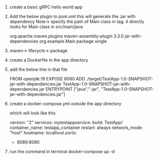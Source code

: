 1. create a basic gRPC hello world app
2. Add the below plugin to pom.xml
   this will generate the Jar with dependency
   Note-> specify the path of Main class in <mainClass> tag. it directly looks for Main class in src/main/java

   <plugin>
                <groupId>org.apache.maven.plugins</groupId>
                <artifactId>maven-assembly-plugin</artifactId>
                <version>3.3.0</version>
                <configuration>
                    <descriptorRefs>
                        <descriptorRef>jar-with-dependencies</descriptorRef>
                    </descriptorRefs>
                    <archive>
                        <manifest>
                            <mainClass>org.example.Main</mainClass>
                        </manifest>
                    </archive>
                </configuration>
                <executions>
                    <execution>
                        <phase>package</phase>
                        <goals>
                            <goal>single</goal>
                        </goals>
                    </execution>
                </executions>
            </plugin>


3. maven-> lifecycle-> package

4. create a Dockerfile in the app directory
5. add the below line in that file

   FROM openjdk:19
   EXPOSE 8080
   ADD ./target/TestApp-1.0-SNAPSHOT-jar-with-dependencies.jar TestApp-1.0-SNAPSHOT-jar-with-dependencies.jar
   ENTRYPOINT ["java","-jar", "TestApp-1.0-SNAPSHOT-jar-with-dependencies.jar"]

6. create a docker-compose.yml outside the app directory

    which will look like this   

   version: "2"
   services:
   mytestappservice:
   build: TestApp/
   container_name: testapp_container
   restart: always
   network_mode: "host"
   hostname: localhost
   ports:
   - 8080:8080

7. run the command in terminal 
     docker-compose up -d

